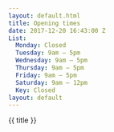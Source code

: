 ```yaml
---
layout: default.html
title: Opening times
date: 2017-12-20 16:43:00 Z
List:
  Monday: Closed
  Tuesday: 9am – 5pm
  Wednesday: 9am – 5pm
  Thursday: 9am – 5pm
  Friday: 9am – 5pm
  Saturday: 9am – 12pm
  Key: Closed
layout: default
---
```



{{ title }}